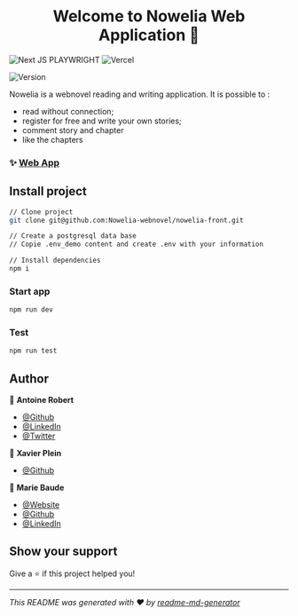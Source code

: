 <h1 align="center">Welcome to Nowelia Web Application 👋</h1>

![Next JS](https://img.shields.io/badge/Next-black?style=for-the-badge&logo=next.js&logoColor=white)  PLAYWRIGHT ![Vercel](https://img.shields.io/badge/vercel-%23000000.svg?style=for-the-badge&logo=vercel&logoColor=white)

<p>
  <img alt="Version" src="https://img.shields.io/badge/version-0.0.5-blue.svg?cacheSeconds=2592000" />
  <!-- <a href="#" target="_blank">
    <img alt="Documentation" src="https://img.shields.io/badge/documentation-soon-brightgreen.svg" />
  </a> -->
  <!-- <a href="#" target="_blank">
    <img alt="License: Soon" src="https://img.shields.io/badge/License-lic-yellow.svg" />
  </a> -->
</p>

Nowelia is a webnovel reading and writing application. It is possible to :
- read without connection;
- register for free and write your own stories;
- comment story and chapter
- like the chapters


### ✨ [Web App](https://nowelia.com)

## Install project
```sh
// Clone project
git clone git@github.com:Nowelia-webnovel/nowelia-front.git

// Create a postgresql data base
// Copie .env_demo content and create .env with your information

// Install dependencies
npm i
```

### Start app
```sh
npm run dev
```

### Test
```sh
npm run test
```


## Author

👤  **Antoine Robert**
- [@Github](https://github.com/AntoineRb)
- [@LinkedIn](https://www.linkedin.com/in/antoine-robert-dev/)
- [@Twitter](https://twitter.com/ardev0)

👤  **Xavier Plein**
- [@Github](https://github.com/plx-edu)

👤  **Marie Baude**
- [@Website](https://mariebaude.netlify.app/)
- [@Github](https://github.com/MarieBaude)
- [@LinkedIn](https://linkedin.com/in/baudemarie)

## Show your support

Give a ⭐️ if this project helped you!

<!-- ## 📝 License

Copyright © 2022 [Marie Baude](https://github.com/MarieBaude).<br />
This project is [lic](link lic) licensed. -->

---

_This README was generated with ❤️ by [readme-md-generator](https://github.com/kefranabg/readme-md-generator)_
